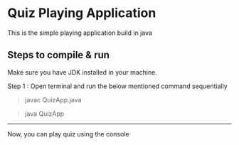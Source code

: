 # Quiz Playing Application

This is the simple playing application build in java 

## Steps to compile & run

Make sure you have JDK installed in your machine.

Step 1 : Open terminal and run the below mentioned command sequentially

> javac QuizApp.java

> java QuizApp

--- 

Now, you can play quiz using the console
